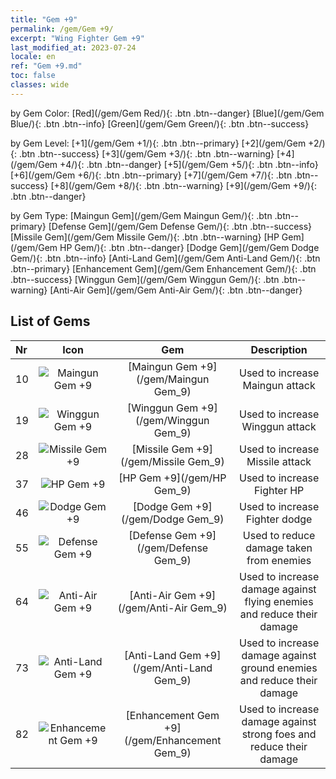 ```yaml
---
title: "Gem +9"
permalink: /gem/Gem +9/
excerpt: "Wing Fighter Gem +9"
last_modified_at: 2023-07-24
locale: en
ref: "Gem +9.md"
toc: false
classes: wide
---
```


  by Gem Color:  [Red](/gem/Gem Red/){: .btn .btn--danger}   [Blue](/gem/Gem Blue/){: .btn .btn--info}   [Green](/gem/Gem Green/){: .btn .btn--success} 

  by Gem Level:  [+1](/gem/Gem +1/){: .btn .btn--primary}   [+2](/gem/Gem +2/){: .btn .btn--success}   [+3](/gem/Gem +3/){: .btn .btn--warning}   [+4](/gem/Gem +4/){: .btn .btn--danger}   [+5](/gem/Gem +5/){: .btn .btn--info}   [+6](/gem/Gem +6/){: .btn .btn--primary}   [+7](/gem/Gem +7/){: .btn .btn--success}   [+8](/gem/Gem +8/){: .btn .btn--warning}   [+9](/gem/Gem +9/){: .btn .btn--danger} 

  by Gem Type:  [Maingun Gem](/gem/Gem Maingun Gem/){: .btn .btn--primary}   [Defense Gem](/gem/Gem Defense Gem/){: .btn .btn--success}   [Missile Gem](/gem/Gem Missile Gem/){: .btn .btn--warning}   [HP Gem](/gem/Gem HP Gem/){: .btn .btn--danger}   [Dodge Gem](/gem/Gem Dodge Gem/){: .btn .btn--info}   [Anti-Land Gem](/gem/Gem Anti-Land Gem/){: .btn .btn--primary}   [Enhancement Gem](/gem/Gem Enhancement Gem/){: .btn .btn--success}   [Winggun Gem](/gem/Gem Winggun Gem/){: .btn .btn--warning}   [Anti-Air Gem](/gem/Gem Anti-Air Gem/){: .btn .btn--danger} 

## List of Gems

  |  Nr | Icon |      Gem        |   Description   |
  |:----|:----:|:---------------:|:---------------:|
  | 10 | ![Maingun Gem +9](/images/gem/bs1_img1.png) | [Maingun Gem +9](/gem/Maingun Gem_9) | Used to increase Maingun attack | 
  | 19 | ![Winggun Gem +9](/images/gem/bs1_img2.png) | [Winggun Gem +9](/gem/Winggun Gem_9) | Used to increase Winggun attack | 
  | 28 | ![Missile Gem +9](/images/gem/bs1_img3.png) | [Missile Gem +9](/gem/Missile Gem_9) | Used to increase Missile attack | 
  | 37 | ![HP Gem +9](/images/gem/bs2_img1.png) | [HP Gem +9](/gem/HP Gem_9) | Used to increase Fighter HP | 
  | 46 | ![Dodge Gem +9](/images/gem/bs2_img2.png) | [Dodge Gem +9](/gem/Dodge Gem_9) | Used to increase Fighter dodge | 
  | 55 | ![Defense Gem +9](/images/gem/bs2_img3.png) | [Defense Gem +9](/gem/Defense Gem_9) | Used to reduce damage taken from enemies | 
  | 64 | ![Anti-Air Gem +9](/images/gem/bs3_img1.png) | [Anti-Air Gem +9](/gem/Anti-Air Gem_9) | Used to increase damage against flying enemies and reduce their damage | 
  | 73 | ![Anti-Land Gem +9](/images/gem/bs3_img2.png) | [Anti-Land Gem +9](/gem/Anti-Land Gem_9) | Used to increase damage against ground enemies and reduce their damage | 
  | 82 | ![Enhancement Gem +9](/images/gem/bs3_img3.png) | [Enhancement Gem +9](/gem/Enhancement Gem_9) | Used to increase damage against strong foes and reduce their damage | 

